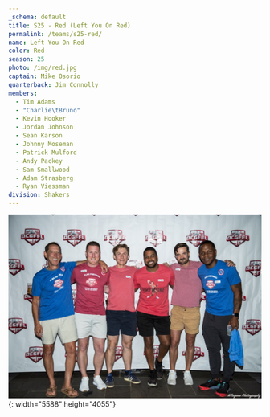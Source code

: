 ```yaml
---
_schema: default
title: S25 - Red (Left You On Red)
permalink: /teams/s25-red/
name: Left You On Red
color: Red
season: 25
photo: /img/red.jpg
captain: Mike Osorio
quarterback: Jim Connolly
members:
  - Tim Adams
  - "Charlie\tBruno"
  - Kevin Hooker
  - Jordan Johnson
  - Sean Karson
  - Johnny Moseman
  - Patrick Mulford
  - Andy Packey
  - Sam Smallwood
  - Adam Strasberg
  - Ryan Viessman
division: Shakers
---
```

![](/img/red.jpg){: width="5588" height="4055"}